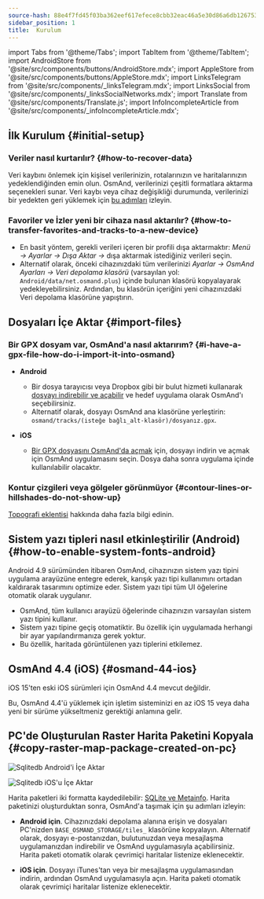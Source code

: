 ```yaml
---
source-hash: 88e4f7fd45f03ba362eef617efece8cbb32eac46a5e30d86a6db12675354fa56
sidebar_position: 1
title:  Kurulum
---
```

import Tabs from '@theme/Tabs';
import TabItem from '@theme/TabItem';
import AndroidStore from '@site/src/components/buttons/AndroidStore.mdx';
import AppleStore from '@site/src/components/buttons/AppleStore.mdx';
import LinksTelegram from '@site/src/components/_linksTelegram.mdx';
import LinksSocial from '@site/src/components/_linksSocialNetworks.mdx';
import Translate from '@site/src/components/Translate.js';
import InfoIncompleteArticle from '@site/src/components/_infoIncompleteArticle.mdx';



## İlk Kurulum {#initial-setup}

### Veriler nasıl kurtarılır? {#how-to-recover-data}

Veri kaybını önlemek için kişisel verilerinizin, rotalarınızın ve haritalarınızın yedeklendiğinden emin olun. OsmAnd, verilerinizi çeşitli formatlara aktarma seçenekleri sunar. Veri kaybı veya cihaz değişikliği durumunda, verilerinizi bir yedekten geri yüklemek için [bu adımları](https://osmand.net/docs/user/personal/import-export/#preventing-data-loss) izleyin.


### Favoriler ve İzler yeni bir cihaza nasıl aktarılır? {#how-to-transfer-favorites-and-tracks-to-a-new-device}

- En basit yöntem, gerekli verileri içeren bir profili dışa aktarmaktır: *Menü → Ayarlar → Dışa Aktar →* dışa aktarmak istediğiniz verileri seçin.
- Alternatif olarak, önceki cihazınızdaki tüm verilerinizi *Ayarlar → OsmAnd Ayarları → Veri depolama klasörü* (varsayılan yol: `Android/data/net.osmand.plus`) içinde bulunan klasörü kopyalayarak yedekleyebilirsiniz. Ardından, bu klasörün içeriğini yeni cihazınızdaki Veri depolama klasörüne yapıştırın.


## Dosyaları İçe Aktar {#import-files}

### Bir GPX dosyam var, OsmAnd'a nasıl aktarırım? {#i-have-a-gpx-file-how-do-i-import-it-into-osmand}

- **Android**
    - Bir dosya tarayıcısı veya Dropbox gibi bir bulut hizmeti kullanarak [dosyayı indirebilir ve açabilir](..//navigation/setup/gpx-navigation.md) ve hedef uygulama olarak OsmAnd'ı seçebilirsiniz.
    - Alternatif olarak, dosyayı OsmAnd ana klasörüne yerleştirin: `osmand/tracks/(isteğe bağlı_alt-klasör)/dosyanız.gpx`.

- **iOS**
    - [Bir GPX dosyasını OsmAnd'da açmak](..//navigation/setup/gpx-navigation.md) için, dosyayı indirin ve açmak için OsmAnd uygulamasını seçin. Dosya daha sonra uygulama içinde kullanılabilir olacaktır.

### Kontur çizgileri veya gölgeler görünmüyor {#contour-lines-or-hillshades-do-not-show-up}

[Topografi eklentisi](../plugins/topography.md) hakkında daha fazla bilgi edinin.


## Sistem yazı tipleri nasıl etkinleştirilir (Android) {#how-to-enable-system-fonts-android}

Android 4.9 sürümünden itibaren OsmAnd, cihazınızın sistem yazı tipini uygulama arayüzüne entegre ederek, karışık yazı tipi kullanımını ortadan kaldırarak tasarımını optimize eder. Sistem yazı tipi tüm UI öğelerine otomatik olarak uygulanır.

- OsmAnd, tüm kullanıcı arayüzü öğelerinde cihazınızın varsayılan sistem yazı tipini kullanır.
- Sistem yazı tipine geçiş otomatiktir. Bu özellik için uygulamada herhangi bir ayar yapılandırmanıza gerek yoktur.
- Bu özellik, haritada görüntülenen yazı tiplerini etkilemez.


## OsmAnd 4.4 (iOS) {#osmand-44-ios}

iOS 15'ten eski iOS sürümleri için OsmAnd 4.4 mevcut değildir.

Bu, OsmAnd 4.4'ü yüklemek için işletim sisteminizi en az iOS 15 veya daha yeni bir sürüme yükseltmeniz gerektiği anlamına gelir.


<!--
## Storage on an SD card (Android) {#storage-on-an-sd-card-android}

:::note
When you *turn on a USB drive to share files* with a computer or disconnect the SD card through system settings, the external drive is disconnected from the device and all applications running on the external drive are **immediately terminated**. You can [read more here](https://developer.android.com/guide/topics/data/install-location).
:::

### To move the OsmAnd home (maps) folder to an external SD card: {#to-move-the-osmand-home-maps-folder-to-an-external-sd-card}

-   Go to *Settings (on the start screen) →  OsmAnd Settings → Data storage folder*
-   Change the value to a path pointing to the external SD card, on many
    Android systems may contain `/storage/extSdCard` or similar.
    Please note that some versions of Android strictly limit your choice
    of which path will be write-accessible for apps.
-   You are then asked if the contents of the OsmAnd data folder should be moved from
    internal memory to the external SD card.
    You may also perform this manually using a built-in file manager app on the device or via
    connecting the device to a computer as external storage and performing the move from there.


### How do I use my SD card with OsmAnd under Android 4.4+ and 5 {#how-do-i-use-my-sd-card-with-osmand-under-android-44-and-5}

If you update your Android to version 4.4.x, you will experience a known
Android issue with the `WRITE_EXTERNAL_STORAGE` permission: Android has
changed the rules so that from now on no application can write to the
external SD card anywhere outside its new standard folder
`Android/data/[PACKAGE-NAME]`. If OsmAnd was installed before updating
your device to Android 4.4.x, it will continue to work (read-only) with
the old, non-standard osmand folder, but won't be able to update any map
and other files there.

Solutions:

-   Move OsmAnd's data folder osmand to the internal storage. \
     **Drawback:** Internal storage can be rather small.
-   Move OsmAnd's data folder osmand into its standard SD folder, \
    for OsmAnd+ : `(extSdCard)/Android/data/net.osmand.plus/files` \
    for OsmAnd : `(extSdCard)/Android/data/net.osmand/files` \
     **Caution:** Whenever you uninstall OsmAnd now, all your data will
    be erased as well! (Unless you unmount your SD card, or rename the
    net.osmand(.plus) folder before de-installation.)

If you manually want to perform the necessary copies/moves, either use a
PC to perform this action on the SD card, or on the device itself use
the file manager tool **which came pre-installed with your Android**
(only these methods will have the necessary write permission). All copy operations
may also be invoked in OsmAnd itself via `Menu/Settings/General/Data
storage folder` but the copy operations may take a long time or result in
errors (e.g. if the SD card is too full).
-->


## PC'de Oluşturulan Raster Harita Paketini Kopyala {#copy-raster-map-package-created-on-pc}

<Tabs groupId="operating-systems">

<TabItem value="android" label="Android">

![Sqlitedb Android'i İçe Aktar](@site/static/img/plugins/online-maps/import-sqlitedb-android.png)

</TabItem>

<TabItem value="ios" label="iOS">

![Sqlitedb iOS'u İçe Aktar](@site/static/img/plugins/online-maps/import-sqlitedb-ios.png)  

</TabItem>

</Tabs>

Harita paketleri iki formatta kaydedilebilir: [SQLite ve Metainfo](https://osmand.net/docs/user/map/raster-maps). Harita paketinizi oluşturduktan sonra, OsmAnd'a taşımak için şu adımları izleyin:

- **Android için**. Cihazınızdaki depolama alanına erişin ve dosyaları PC'nizden `BASE_OSMAND_STORAGE/tiles_` klasörüne kopyalayın. Alternatif olarak, dosyayı e-postanızdan, bulutunuzdan veya mesajlaşma uygulamanızdan indirebilir ve OsmAnd uygulamasıyla açabilirsiniz. Harita paketi otomatik olarak çevrimiçi haritalar listenize eklenecektir.

- **iOS için**. Dosyayı iTunes'tan veya bir mesajlaşma uygulamasından indirin, ardından OsmAnd uygulamasıyla açın. Harita paketi otomatik olarak çevrimiçi haritalar listenize eklenecektir.